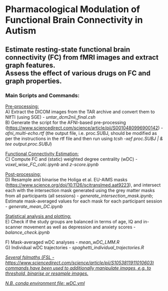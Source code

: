 # Pharmacological Modulation of Functional Brain Connectivity in Autism

## Estimate resting-state functional brain connectivity (FC) from fMRI images and extract graph features. <br /> Assess the effect of various drugs on FC and graph properties.

### Main Scripts and Commands: 

<ins>Pre-processing:</ins> <br />
A) Extract the DICOM images from the TAR archive and convert them to NIfTI (using SGE) - *untar_dcm2nii_final.csh* <br />
B) Generate the script for the AFNI-based pre-processing (https://www.sciencedirect.com/science/article/pii/S0010480996900142) - *afni_multi-echo.rtf* (the output file, i.e. proc.SUBJ, should be modified as per the instructions in the rtf file and then run using *tcsh -xef proc.SUBJ | \& tee output.proc.SUBJ*) <br />

<ins>Functional Connectivity Estimation:</ins> <br />
C) Compute FC and (static) weighted degree centrality (wDC) - *voxel_wise_FC_calc.ipynb* and *z-score.ipynb* <br />

<ins>Post-processing:</ins> <br />
D) Resample and binarise the Holiga et al. EU-AIMS masks (https://www.science.org/doi/10.1126/scitranslmed.aat9223), and intersect each with the intersection mask generated using the grey matter masks from all participants (all sessions) - *generate_intersection_mask.ipynb*; Estimate mask-averaged values for each mask for each participant session - *generate_mean_DC.ipynb* <br />

<ins>Statistical analysis and plotting:</ins> <br />
E) Check if the study groups are balanced in terms of age, IQ and in-scanner movement as well as depression and anxiety scores - *balance_check.ipynb* <br />

F) Mask-averaged wDC analyses - *mean_wDC_LMM.R* <br />
G) Individual wDC trajectories - *spaghetti_individual_trajectories.R* <br />

<ins>*Several fslmaths (FSL - https://www.sciencedirect.com/science/article/pii/S1053811911010603) commands have been used to additionally manipulate images, e.g. to threshold, binarise or resample images.* </ins>

<ins>*N.B. conda environment file: wDC.yml*</ins>
